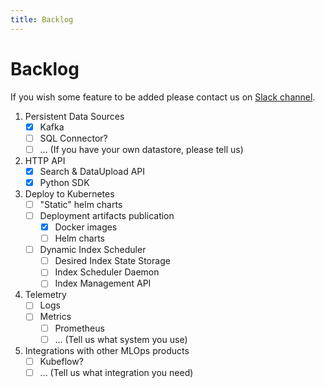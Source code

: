 ```yaml
---
title: Backlog
---
```


# Backlog

If you wish some feature to be added please contact us on [Slack channel](https://join.slack.com/t/vektonn/shared_invite/zt-yhiz2yoi-oKEA9UZgzMtgUky4PhdLwA).

1. Persistent Data Sources
    - [x] Kafka
    - [ ] SQL Connector?
    - [ ] ... (If you have your own datastore, please tell us)
2. HTTP API
    - [x] Search & DataUpload API
    - [x] Python SDK
3. Deploy to Kubernetes
    - [ ] "Static" helm charts
    - [ ] Deployment artifacts publication
        - [x] Docker images
        - [ ] Helm charts
    - [ ] Dynamic Index Scheduler
        - [ ] Desired Index State Storage
        - [ ] Index Scheduler Daemon
        - [ ] Index Management API
4. Telemetry
    - [ ] Logs
    - [ ] Metrics
        - [ ] Prometheus 
        - [ ] ... (Tell us what system you use)
5. Integrations with other MLOps products
    - [ ] Kubeflow?
    - [ ] ... (Tell us what integration you need)
